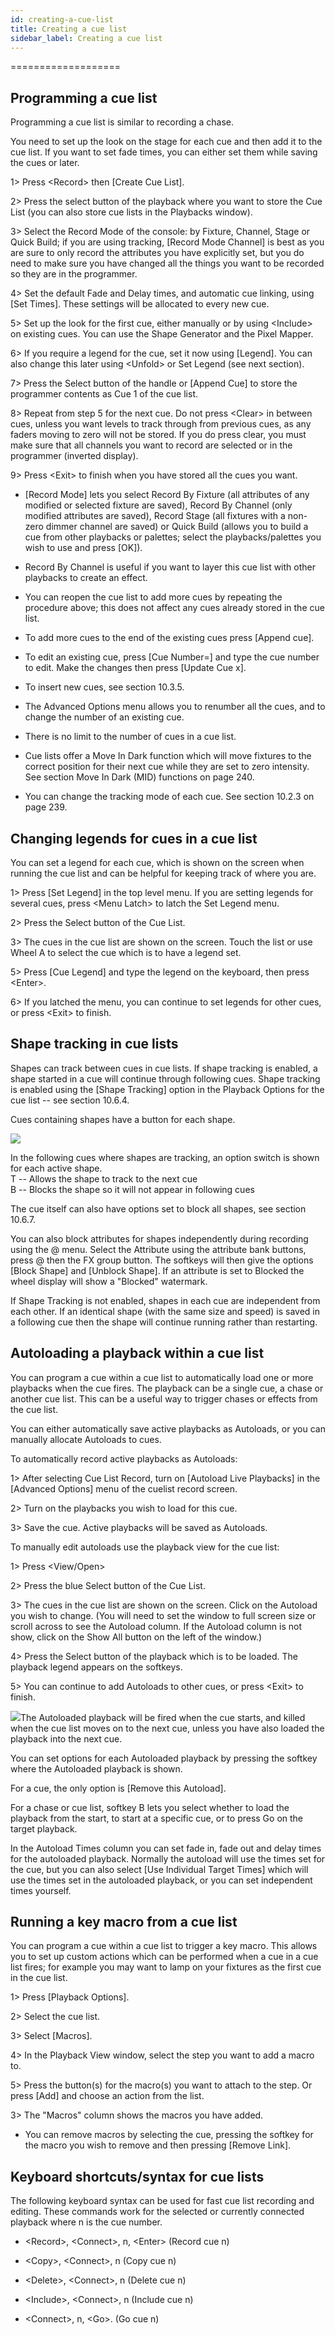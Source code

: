 ```yaml
---
id: creating-a-cue-list 
title: Creating a cue list
sidebar_label: Creating a cue list
---
```

===================

Programming a cue list
----------------------

Programming a cue list is similar to recording a chase.

You need to set up the look on the stage for each cue and then add it to
the cue list. If you want to set fade times, you can either set them
while saving the cues or later.

1\> Press \<Record\> then \[Create Cue List\].

2\> Press the select button of the playback where you want to store the
Cue List (you can also store cue lists in the Playbacks window).

3\> Select the Record Mode of the console: by Fixture, Channel, Stage or
Quick Build; if you are using tracking, \[Record Mode Channel\] is best
as you are sure to only record the attributes you have explicitly set,
but you do need to make sure you have changed all the things you want to
be recorded so they are in the programmer.

4\> Set the default Fade and Delay times, and automatic cue linking,
using \[Set Times\]. These settings will be allocated to every new cue.

5\> Set up the look for the first cue, either manually or by using
\<Include\> on existing cues. You can use the Shape Generator and the
Pixel Mapper.

6\> If you require a legend for the cue, set it now using \[Legend\].
You can also change this later using \<Unfold\> or Set Legend (see next
section).

7\> Press the Select button of the handle or \[Append Cue\] to store the
programmer contents as Cue 1 of the cue list.

8\> Repeat from step 5 for the next cue. Do not press \<Clear\> in
between cues, unless you want levels to track through from previous
cues, as any faders moving to zero will not be stored. If you do press
clear, you must make sure that all channels you want to record are
selected or in the programmer (inverted display).

9\> Press \<Exit\> to finish when you have stored all the cues you want.

-   \[Record Mode\] lets you select Record By Fixture (all attributes of
    any modified or selected fixture are saved), Record By Channel (only
    modified attributes are saved), Record Stage (all fixtures with a
    non-zero dimmer channel are saved) or Quick Build (allows you to
    build a cue from other playbacks or palettes; select the
    playbacks/palettes you wish to use and press \[OK\]).

-   Record By Channel is useful if you want to layer this cue list with
    other playbacks to create an effect.

-   You can reopen the cue list to add more cues by repeating the
    procedure above; this does not affect any cues already stored in the
    cue list.

-   To add more cues to the end of the existing cues press \[Append
    cue\].

-   To edit an existing cue, press \[Cue Number=\] and type the cue
    number to edit. Make the changes then press \[Update Cue x\].

-   To insert new cues, see section 10.3.5.

-   The Advanced Options menu allows you to renumber all the cues, and
    to change the number of an existing cue.

-   There is no limit to the number of cues in a cue list.

-   Cue lists offer a Move In Dark function which will move fixtures to
    the correct position for their next cue while they are set to zero
    intensity. See section Move In Dark (MID) functions on page 240.

-   You can change the tracking mode of each cue. See section 10.2.3 on
    page 239.

Changing legends for cues in a cue list
---------------------------------------

You can set a legend for each cue, which is shown on the screen when
running the cue list and can be helpful for keeping track of where you
are.

1\> Press \[Set Legend\] in the top level menu. If you are setting
legends for several cues, press \<Menu Latch\> to latch the Set Legend
menu.

2\> Press the Select button of the Cue List.

3\> The cues in the cue list are shown on the screen. Touch the list or
use Wheel A to select the cue which is to have a legend set.

5\> Press \[Cue Legend\] and type the legend on the keyboard, then press
\<Enter\>.

6\> If you latched the menu, you can continue to set legends for other
cues, or press \<Exit\> to finish.

Shape tracking in cue lists
---------------------------

Shapes can track between cues in cue lists. If shape tracking is
enabled, a shape started in a cue will continue through following cues.
Shape tracking is enabled using the \[Shape Tracking\] option in the
Playback Options for the cue list -- see section 10.6.4.

Cues containing shapes have a button for each shape.

![](/docs/images/image253.png)

In the following cues where shapes are tracking, an option switch is
shown for each active shape.\
T -- Allows the shape to track to the next cue\
B -- Blocks the shape so it will not appear in following cues

The cue itself can also have options set to block all shapes, see
section 10.6.7.

You can also block attributes for shapes independently during recording
using the @ menu. Select the Attribute using the attribute bank buttons,
press @ then the FX group button. The softkeys will then give the
options \[Block Shape\] and \[Unblock Shape\]. If an attribute is set to
Blocked the wheel display will show a "Blocked" watermark.

If Shape Tracking is not enabled, shapes in each cue are independent
from each other. If an identical shape (with the same size and speed) is
saved in a following cue then the shape will continue running rather
than restarting.

Autoloading a playback within a cue list
----------------------------------------

You can program a cue within a cue list to automatically load one or
more playbacks when the cue fires. The playback can be a single cue, a
chase or another cue list. This can be a useful way to trigger chases or
effects from the cue list.

You can either automatically save active playbacks as Autoloads, or you
can manually allocate Autoloads to cues.

To automatically record active playbacks as Autoloads:

1\> After selecting Cue List Record, turn on \[Autoload Live Playbacks\]
in the \[Advanced Options\] menu of the cuelist record screen.

2\> Turn on the playbacks you wish to load for this cue.

3\> Save the cue. Active playbacks will be saved as Autoloads.

To manually edit autoloads use the playback view for the cue list:

1\> Press \<View/Open\>

2\> Press the blue Select button of the Cue List.

3\> The cues in the cue list are shown on the screen. Click on the
Autoload you wish to change. (You will need to set the window to full
screen size or scroll across to see the Autoload column. If the Autoload
column is not show, click on the Show All button on the left of the
window.)

4\> Press the Select button of the playback which is to be loaded. The
playback legend appears on the softkeys.

5\> You can continue to add Autoloads to other cues, or press \<Exit\>
to finish.

![](/docs/images/image252.png)The Autoloaded playback will be fired when
the cue starts, and killed when the cue list moves on to the next cue,
unless you have also loaded the playback into the next cue.

You can set options for each Autoloaded playback by pressing the softkey
where the Autoloaded playback is shown.

For a cue, the only option is \[Remove this Autoload\].

For a chase or cue list, softkey B lets you select whether to load the
playback from the start, to start at a specific cue, or to press Go on
the target playback.

In the Autoload Times column you can set fade in, fade out and delay
times for the autoloaded playback. Normally the autoload will use the
times set for the cue, but you can also select \[Use Individual Target
Times\] which will use the times set in the autoloaded playback, or you
can set independent times yourself.

Running a key macro from a cue list
-----------------------------------

You can program a cue within a cue list to trigger a key macro. This
allows you to set up custom actions which can be performed when a cue in
a cue list fires; for example you may want to lamp on your fixtures as
the first cue in the cue list.

1\> Press \[Playback Options\].

2\> Select the cue list.

3\> Select \[Macros\].

4\> In the Playback View window, select the step you want to add a macro
to.

5\> Press the button(s) for the macro(s) you want to attach to the step.
Or press \[Add\] and choose an action from the list.

3\> The "Macros" column shows the macros you have added.

-   You can remove macros by selecting the cue, pressing the softkey for
    the macro you wish to remove and then pressing \[Remove Link\].

Keyboard shortcuts/syntax for cue lists
---------------------------------------

The following keyboard syntax can be used for fast cue list recording
and editing. These commands work for the selected or currently connected
playback where n is the cue number.

-   \<Record\>, \<Connect\>, n, \<Enter\> (Record cue n)

-   \<Copy\>, \<Connect\>, n (Copy cue n)

-   \<Delete\>, \<Connect\>, n (Delete cue n)

-   \<Include\>, \<Connect\>, n (Include cue n)

-   \<Connect\>, n, \<Go\>. (Go cue n)


